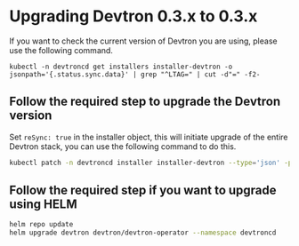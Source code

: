 # Upgrading Devtron 0.3.x to 0.3.x

If you want to check the current version of Devtron you are using, please use the following command.

```
kubectl -n devtroncd get installers installer-devtron -o jsonpath='{.status.sync.data}' | grep "^LTAG=" | cut -d"=" -f2-
```

## Follow the required step to upgrade the Devtron version

Set `reSync: true` in the installer object, this will initiate upgrade of the entire Devtron stack, you can use the following command to do this.

```bash
kubectl patch -n devtroncd installer installer-devtron --type='json' -p='[{"op": "add", "path": "/spec/reSync", "value": true }]'
```

## Follow the required step if you want to upgrade using HELM

```bash
helm repo update
helm upgrade devtron devtron/devtron-operator --namespace devtroncd
```
